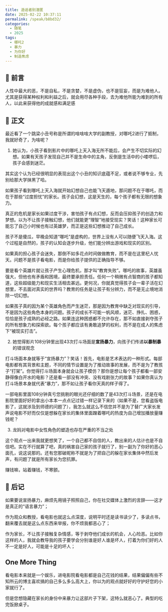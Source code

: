 ```yaml
---
title: 造谣者别潜匿
date: 2025-02-22 10:37:11
permalink: /speak/b8bd32/
categories:
  - 随笔
  - 2025
tags:
  - 哪吒2
  - 暴力
  - 为你好
  - 制造焦虑
---
```


## 💬 前言

人性中最大的恶，不是自私，不是贪婪，不是虚伪，也不是狂妄，而是为难他人。尤其是获得某种权利和利益之后，就会用尽各种手段，去为难他所能为难到的所有人，以此来获得他的成就感和满足感

<!-- more -->

<InArticleAdsense
    data-ad-client="ca-pub-1725717718088510"
    data-ad-slot="4281148213">
</InArticleAdsense>

## 💬 正文

最近看了一个跳梁小丑号称是所谓的啥啥啥大学的副教授，对哪吒2进行了抵制，我就好奇了，为啥呢？

1. 她认为，小孩子看到影片中的哪吒上天入海无所不能后，会产生不切实际的幻想。如果有天孩子发现自己并不是生命中的主角，反倒是生活中的小喽啰后，孩子会感到迷茫。

  其实这个认为已经很明显的表现出这个小丑的知识底蕴不足，或者说不够专业，先别给那大学抹黑了哈。

  如果孩子看到哪吒上天入海就开始幻想自己也能飞天遁地，那问题不在于哪吒，而在于那些“过度担忧”的家长。孩子会幻想，这是天生的，每个孩子都有无限的想象力。

  真正的危机是家长如果过度干涉，害怕孩子有点幻想，反而会压抑孩子的创造力和梦想。以为不让孩子接触幻想，他们就能更“理智”地接受现实？笑话！这种家长可能忘了自己小时候也有过英雄梦，而正是这些幻想推动了自己成长。

  孩子不是傻瓜，早晚会知道“哪吒”是虚构的，世界上没有人可以随便飞天入海。这个过程是自然的，孩子的认知会逐步升级，他们能分辨出游戏和现实的区别。

  如果真的担心孩子会迷失，那倒不如多花点时间做做教育，而不是在这里杞人忧天。问题不是孩子看电影，而是你给孩子提供的正确指导不够。

  要是看个英雄片就让孩子产生心理危机，那才叫“教育失败”。哪吒的故事，英雄虽强大，但他也有矛盾和困境，最终要承担责任。任何一个稍微有点智商的孩子都知道，这些超级能力和现实生活相去甚远。更何况，你就真觉得孩子会一辈子活在幻想里，不去面对真实的世界吗？教育的任务是让孩子有分辨力，而不是无止境地消除一切幻想。

  如果孩子真的因为某个英雄角色而产生迷茫，那是因为教育中缺乏对现实的引导，不是因为这些角色本身的问题。孩子的成长不可能一帆风顺，迷茫、挣扎、困惑，恰恰是孩子成熟的必经之路。如果连这种困惑都不允许存在，那不如直接剥夺孩子的所有想象力和探索欲。每个孩子都应该有勇敢追梦的权利，而不是在成人的焦虑下“被现实打击”。

2. 她觉得影片108分钟里出现43次打斗场面是**宣扬暴力**，向孩子们传递**以暴制暴**的错误观念

  打斗场面本身就等于“宣扬暴力”？笑话！首先，电影是艺术表达的一种形式。每部电影都有其背景和主题，不同的情节设置是为了推动故事的发展，而不是为了教孩子“打架”。你觉得打斗场面本身就会让孩子模仿？那你是想让每个孩子都看一部安静得像白开水的电影？还是看一部没有冲突、没有戏剧张力的故事？如果你真认为打斗场景本身就代表“暴力”，那不如让孩子看你天真的样子得了。

  一部电影里面108分钟真亏您挑剔的眼光还仔细的数了是43次打斗场景，还是在电影院里面好好的拿出小本本一点点记过错一样记录下来的（如果不是，您看盗版电影了，这就涉及到师德的问题了），我怎么就这么不信您并不是为了替广大家长发声说电影不好而仅仅是想躲在家长的集体里面蹭着哪吒的热度为自己增加播放量赚钱呢？

3. 龙妈对电影中女性角色的塑造也存在严重的不当之处

  这个观点一出来我就更想笑了，一个自己都不自信的人，教出来的人估计也是不自信吧。实在不行就算了吧，真的祸害自己家的孩子就行了，别一副为了你好的恶心面孔，说这说那的。还有您那破昵称不就是为了把自己的躲在家长集体中然后发声，有问题了就是所有家长为您抗罪。

  赚钱嘛，站着赚钱，不寒颤。

## 💬 后记

如果要说宣扬暴力，麻烦先用镜子照照自己，你在社交媒体上激烈的言辞——这才是真正的“语言暴力”；

作为观众和教授，看电影也就这么点深度，说明平时还是读书读少了，多读点书，翻来覆去就是这么点东西来举报，你不烦我都恶心了；

作为家长，不让孩子接触复杂情感，等于剥夺他们成长的机会，人心险恶。比如你这样的人，我就会教导我的孩子要学会分别谁是好人谁是坏人，打着为你们好的人不一定是好人，可能是十足的坏人；

## One More Thing

看电影本来就是一个娱乐，进电影院看电影都是自己花钱的结果，结果偏偏有些不知所云的博主喜欢搞的自己多么多么高大上，你以为的观点就好好的守护好您的小家就行了。

但是您想隐藏在家长的身份中来暴力让这部片子下架，这特么就恶心了。典型的吃完饭掀桌子。

